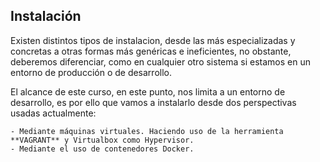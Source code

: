 ## Instalación

Existen distintos tipos de instalacion, desde las más especializadas y concretas a otras formas más genéricas e ineficientes, no obstante, deberemos diferenciar, como en cualquier otro sistema si estamos en un entorno de producción o de desarrollo.  

El alcance de este curso, en este punto, nos limita a un entorno de desarrollo, es por ello que vamos a instalarlo desde dos perspectivas usadas actualmente:

    - Mediante máquinas virtuales. Haciendo uso de la herramienta **VAGRANT** y Virtualbox como Hypervisor.
    - Mediante el uso de contenedores Docker.


